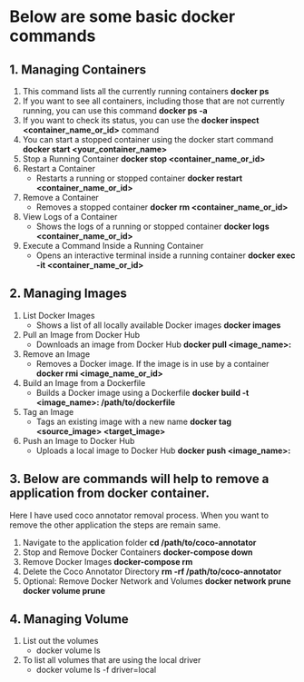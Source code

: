 # Below are some basic docker commands

## 1. Managing Containers

1. This command lists all the currently running containers
  __docker ps__
2. If you want to see all containers, including those that are not currently running, you can use this command
     __docker ps -a__
3. If you want to check its status, you can use the __docker inspect <container_name_or_id>__ command
4. You can start a stopped container using the docker start command __docker start <your_container_name>__
5. Stop a Running Container __docker stop <container_name_or_id>__
6. Restart a Container
     - Restarts a running or stopped container __docker restart <container_name_or_id>__
7. Remove a Container
     - Removes a stopped container __docker rm <container_name_or_id>__
8. View Logs of a Container
     - Shows the logs of a running or stopped container __docker logs <container_name_or_id>__
9. Execute a Command Inside a Running Container
     - Opens an interactive terminal inside a running container __docker exec -it <container_name_or_id> <command>__
## 2. Managing Images
1. List Docker Images
   - Shows a list of all locally available Docker images __docker images__
2. Pull an Image from Docker Hub
    - Downloads an image from Docker Hub __docker pull <image_name>:<tag>__
3. Remove an Image
     - Removes a Docker image. If the image is in use by a container __docker rmi <image_name_or_id>__
4. Build an Image from a Dockerfile
     - Builds a Docker image using a Dockerfile __docker build -t <image_name>:<tag> /path/to/dockerfile__
5. Tag an Image
    - Tags an existing image with a new name __docker tag <source_image> <target_image>__
6. Push an Image to Docker Hub
    - Uploads a local image to Docker Hub __docker push <image_name>:<tag>__

## 3. Below are commands will help to remove a application from docker container.
Here I have used coco annotator removal process. When you want to remove the other application the steps are remain same.

1. Navigate to the application folder
         __cd /path/to/coco-annotator__
2. Stop and Remove Docker Containers
    __docker-compose down__
3. Remove Docker Images
    __docker-compose rm__
4. Delete the Coco Annotator Directory
    __rm -rf /path/to/coco-annotator__
5. Optional: Remove Docker Network and Volumes
    __docker network prune__
    __docker volume prune__
## 4. Managing Volume
1. List out the volumes
     - docker volume ls
2.  To list all volumes that are using the local driver
     - docker volume ls -f driver=local










       
 



   
